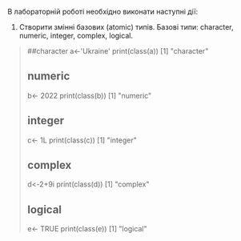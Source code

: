 В лабораторній роботі необхідно виконати наступні дії:
1. Створити змінні базових (atomic) типів. Базові типи: character, numeric,
integer, complex, logical.
> ##character
> a<-'Ukraine' 
> print(class(a))
[1] "character"
> ## numeric
> b<- 2022 
> print(class(b))
[1] "numeric"
> ## integer
> c<- 1L 
> print(class(c))
[1] "integer"
> ## complex
> d<-2+9i
> print(class(d))
[1] "complex"
> ## logical
> e<- TRUE 
> print(class(e))
[1] "logical"

